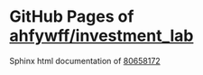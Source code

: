 GitHub Pages of [ahfywff/investment_lab](https://github.com/ahfywff/investment_lab.git)
===
Sphinx html documentation of [80658172](https://github.com/ahfywff/investment_lab/tree/806581728905a8a36969461385a678f71cc420e8)
